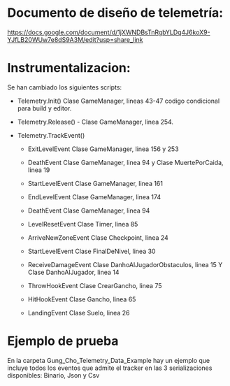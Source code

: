 
# Documento de diseño de telemetría:

https://docs.google.com/document/d/1jXWNDBsTnRgbYLDq4J6koX9-YJfLB20WUw7e8dS9A3M/edit?usp=share_link

# Instrumentalizacion:
Se han cambiado los siguientes scripts:

 - Telemetry.Init() 
 Clase GameManager, lineas  43-47 codigo condicional para build y editor.
   
  
 - Telemetry.Release() -
Clase GameManager, linea  254.
   

 - Telemetry.TrackEvent()

	 - ExitLevelEvent
Clase GameManager, linea  156 y 253

	-	DeathEvent
	Clase GameManager, linea  94 y Clase MuertePorCaida, linea  19

	-	StartLevelEvent
	Clase GameManager, linea  161

	-	EndLevelEvent
	Clase GameManager, linea  174

	-	DeathEvent
	Clase GameManager, linea  94

	-	LevelResetEvent
	Clase Timer, linea  85

	-	ArriveNewZoneEvent
	Clase Checkpoint, linea  24

	-	StartLevelEvent
	Clase FinalDeNivel, linea  30

	-	ReceiveDamageEvent
	 Clase DanhoAlJugadorObstaculos, linea  15 Y Clase DanhoAlJugador, linea  14

	-	ThrowHookEvent
	 Clase CrearGancho, linea  75

	-	HitHookEvent
	Clase Gancho, linea  65

	-	LandingEvent
	Clase Suelo, linea  26

# Ejemplo de prueba
En la carpeta Gung_Cho_Telemetry_Data_Example hay un ejemplo que incluye todos los eventos que admite el tracker en las 3 serializaciones disponibles: Binario, Json y Csv
